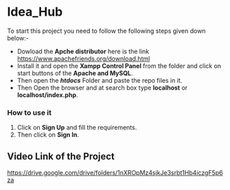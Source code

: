 # Idea_Hub
To start this project you need to follow the following steps given down below:-
* Dowload the **Apche distributor** here is the link https://www.apachefriends.org/download.html
* Install it and open the **Xampp Control Panel** from the folder and click on start buttons of the **Apache and MySQL**.
* Then open the **_htdocs_** Folder and paste the repo files in it.
* Then Open the browser and at search box type **localhost** or **localhost/index.php**.

### How to use it
1. Click on **Sign Up** and fill the requirements.
2. Then click on **Sign In**.


## Video Link of the Project 
https://drive.google.com/drive/folders/1nXROpMz4sjkJe3srbt1Hb4iczgF5p6za
